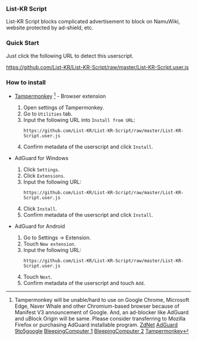 ### List-KR Script
List-KR Script blocks complicated advertisement to block on NamuWiki, website protected by ad-shield, etc.

### Quick Start
Just click the following URL to detect this userscript.

https://github.com/List-KR/List-KR-Script/raw/master/List-KR-Script.user.js

### How to install
- [Tampermonkey](https://addons.mozilla.org/en-US/firefox/addon/tampermonkey/) [^1] - Browser extension
    1. Open settings of Tampermonkey.
    2. Go to `Utilities` tab.
    3. Input the following URL into `Install from URL`:
        ```
        https://github.com/List-KR/List-KR-Script/raw/master/List-KR-Script.user.js
        ```
    4. Confirm metadata of the userscript and click `Install`.
    
- AdGuard for Windows
    1. Click `Settings`.
    2. Click `Extensions`.
    3. Input the following URL:
        ```
        https://github.com/List-KR/List-KR-Script/raw/master/List-KR-Script.user.js
        ```
    4. Click `Install`.
    5. Confirm metadata of the userscript and click `Install`.


- AdGuard for Android
    1. Go to Settings -> Extension.
    2. Touch `New extension`.
    3. Input the following URL:
        ```
        https://github.com/List-KR/List-KR-Script/raw/master/List-KR-Script.user.js
        ```
    4. Touch `Next`.
    5. Confirm metadata of the userscript and touch `Add`.

[^1]: Tampermonkey will be unable/hard to use on Google Chrome, Microsoft Edge, Naver Whale and other Chromium-based browser because of Manifest V3 announcement of Google. And, an ad-blocker like AdGuard and uBlock Origin will be same. Please consider transferring to Mozilla Firefox or purchasing AdGuard installable program. [ZdNet](https://www.zdnet.com/article/chrome-api-update-will-kill-a-bunch-of-other-extensions-not-just-ad-blockers/) [AdGuard](https://adguard.com/en/blog/manifestv3-timeline.html) [9to5google](https://9to5google.com/2019/01/29/chrome-manifest-v3-tampermonkey/) [BleepingComputer 1](https://www.bleepingcomputer.com/news/google/tampermonkey-may-be-the-next-victim-of-googles-chrome-manifest-v3-changes/) [BleepingComputer 2](https://www.bleepingcomputer.com/news/security/chrome-extension-manifest-v3-may-break-ublock-origin-content-blocker/) [Tampermonkey](https://github.com/Tampermonkey/tampermonkey/issues/644)